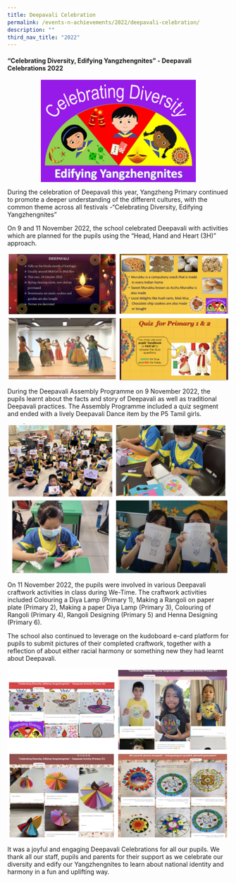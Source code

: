 ```yaml
---
title: Deepavali Celebration
permalink: /events-n-achievements/2022/deepavali-celebration/
description: ""
third_nav_title: "2022"
---
```

#### “Celebrating Diversity, Edifying Yangzhengnites” - Deepavali Celebrations 2022

<style>  
img {  
  display: block;  
  margin-left: auto;  
  margin-right: auto;  
}  
</style>  
<body><img src="/images/Picture_1.png" alt="Deepavali Celebration" style="width:70%;">  
  
</body> 

During the celebration of Deepavali this year, Yangzheng Primary continued to promote a deeper understanding of the different cultures, with the common theme across all festivals -“Celebrating Diversity, Edifying Yangzhengnites”

On 9 and 11 November 2022, the school celebrated Deepavali with activities which are planned for the pupils using the “Head, Hand and Heart (3H)” approach. 

![Deepvali Celebration 2022](/images/Deepavali%20Celebration%202022_1.jpg)

During the Deepavali Assembly Programme on 9 November 2022, the pupils learnt about the facts and story of Deepavali as well as traditional Deepavali practices. The Assembly Programme included a quiz segment and ended with a lively Deepavali Dance item by the P5 Tamil girls.  

![Deepvali Celebration 2022](/images/Deepvali%20Celebration%202022_2.jpg)

On 11 November 2022, the pupils were involved in various Deepavali craftwork activities in class during We-Time. The craftwork activities included Colouring a Diya Lamp (Primary 1), Making a Rangoli on paper plate (Primary 2), Making a paper Diya Lamp (Primary 3), Colouring of Rangoli (Primary 4), Rangoli Designing (Primary 5) and Henna Designing (Primary 6).

The school also continued to leverage on the kudoboard e-card platform for pupils to submit pictures of their completed craftwork, together with a reflection of about either racial harmony or something new they had learnt about Deepavali.

![Deepvali Celebration 2022](/images/Deepvali%20Celebration%202022_3.jpg)

It was a joyful and engaging Deepavali Celebrations for all our pupils. We thank all our staff, pupils and parents for their support as we celebrate our diversity and edify our Yangzhengnites to learn about national identity and harmony in a fun and uplifting way.